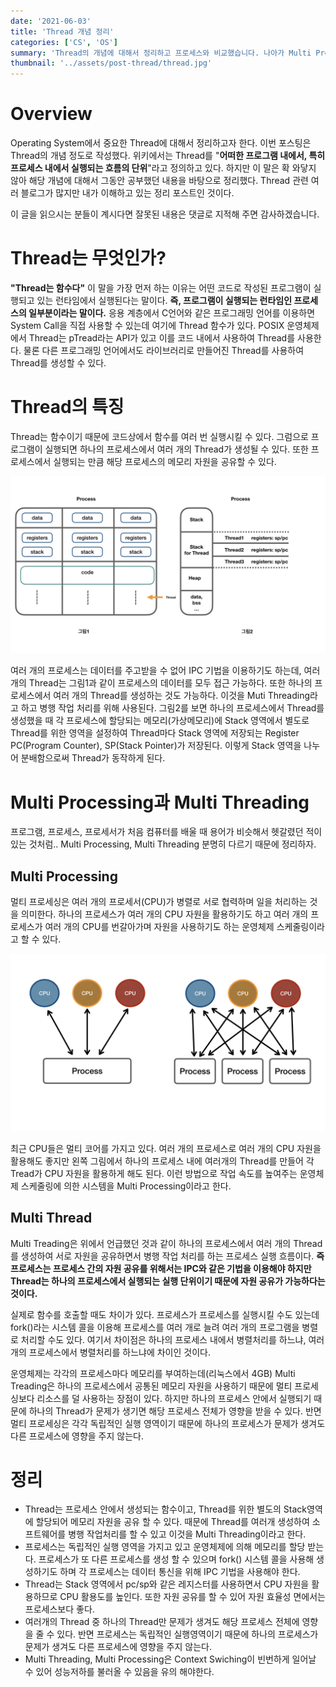 ```yaml
---
date: '2021-06-03'
title: 'Thread 개념 정리'
categories: ['CS', 'OS']
summary: 'Thread의 개념에 대해서 정리하고 프로세스와 비교했습니다. 나아가 Multi Processing, Multi Threading에 대해서도 정리했습니다.'
thumbnail: '../assets/post-thread/thread.jpg'
---
```


# Overview

Operating System에서 중요한 Thread에 대해서 정리하고자 한다. 이번 포스팅은 Thread의 개념 정도로 작성했다. 위키에서는 Thread를 "**어떠한 프로그램 내에서, 특히 프로세스 내에서 실행되는 흐름의 단위**"라고 정의하고 있다. 하지만 이 말은 확 와닿지 않아 해당 개념에 대해서 그동안 공부했던 내용을 바탕으로 정리했다. Thread 관련 여러 블로그가 많지만 내가 이해하고 있는 정리 포스트인 것이다.

이 글을 읽으시는 분들이 계시다면 잘못된 내용은 댓글로 지적해 주면 감사하겠습니다.

# Thread는 무엇인가?

**"Thread는 함수다"** 이 말을 가장 먼저 하는 이유는 어떤 코드로 작성된 프로그램이 실행되고 있는 런타임에서 실행된다는 말이다. **즉, 프로그램이 실행되는 런타임인 프로세스의 일부분이라는 말이다.** 응용 계층에서 C언어와 같은 프로그래밍 언어를 이용하면 System Call을 직접 사용할 수 있는데 여기에 Thread 함수가 있다. POSIX 운영체제에서 Thread는 pTread라는 API가 있고 이를 코드 내에서 사용하여 Thread를 사용한다. 물론 다른 프로그래밍 언어에서도 라이브러리로 만들어진 Thread를 사용하여 Thread를 생성할 수 있다.

# Thread의 특징

Thread는 함수이기 때문에 코드상에서 함수를 여러 번 실행시킬 수 있다. 그럼으로 프로그램이 실행되면 하나의 프로세스에서 여러 개의 Thread가 생성될 수 있다. 또한 프로세스에서 실행되는 만큼 해당 프로세스의 메모리 자원을 공유할 수 있다.

![thread](../assets/post-thread/thread.jpg)

여러 개의 프로세스는 데이터를 주고받을 수 없어 IPC 기법을 이용하기도 하는데, 여러 개의 Thread는 그림1과 같이 프로세스의 데이터를 모두 접근 가능하다. 또한 하나의 프로세스에서 여러 개의 Thread를 생성하는 것도 가능하다. 이것을 Muti Threading라고 하고 병행 작업 처리를 위해 사용된다. 그림2를 보면 하나의 프로세스에서 Thread를 생성했을 때 각 프로세스에 할당되는 메모리(가상메모리)에 Stack 영역에서 별도로 Thread를 위한 영역을 설정하여 Thread마다 Stack 영역에 저장되는 Register PC(Program Counter), SP(Stack Pointer)가 저장된다. 이렇게 Stack 영역을 나누어 분배함으로써 Thread가 동작하게 된다.

# Multi Processing과 Multi Threading

프로그램, 프로세스, 프로세서가 처음 컴퓨터를 배울 때 용어가 비슷해서 헷갈렸던 적이 있는 것처럼.. Multi Processing, Multi Threading 분명히 다르기 때문에 정리하자.

## Multi Processing

멀티 프로세싱은 여러 개의 프로세서(CPU)가 병렬로 서로 협력하며 일을 처리하는 것을 의미한다. 하나의 프로세스가 여러 개의 CPU 자원을 활용하기도 하고 여러 개의 프로세스가 여러 개의 CPU를 번갈아가며 자원을 사용하기도 하는 운영체제 스케줄링이라고 할 수 있다.

![multi-processing](../assets/post-thread/multi-processing.jpg)

최근 CPU들은 멀티 코어를 가지고 있다. 여러 개의 프로세스로 여러 개의 CPU 자원을 활용해도 좋지만 왼쪽 그림에서 하나의 프로세스 내에 여러개의 Thread를 만들어 각 Tread가 CPU 자원을 활용하게 해도 된다. 이런 방법으로 작업 속도를 높여주는 운영체제 스케줄링에 의한 시스템을 Multi Processing이라고 한다.

## Multi Thread

Multi Treading은 위에서 언급했던 것과 같이 하나의 프로세스에서 여러 개의 Thread를 생성하여 서로 자원을 공유하면서 병행 작업 처리를 하는 프로세스 실행 흐름이다. **즉 프로세스는 프로세스 간의 자원 공유를 위해서는 IPC와 같은 기법을 이용해야 하지만 Thread는 하나의 프로세스에서 실행되는 실행 단위이기 때문에 자원 공유가 가능하다는 것이다.**

실제로 함수를 호출할 때도 차이가 있다. 프로세스가 프로세스를 실행시킬 수도 있는데 fork()라는 시스템 콜을 이용해 프로세스를 여러 개로 늘려 여러 개의 프로그램을 병렬로 처리할 수도 있다. 여기서 차이점은 하나의 프로세스 내에서 병렬처리를 하느냐, 여러 개의 프로세스에서 병렬처리를 하느냐에 차이인 것이다.

운영체제는 각각의 프로세스마다 메모리를 부여하는데(리눅스에서 4GB) Multi Treading은 하나의 프로세스에서 공통된 메모리 자원을 사용하기 때문에 멀티 프로세싱보다 리소스를 덜 사용하는 장점이 있다. 하지만 하나의 프로세스 안에서 실행되기 때문에 하나의 Thread가 문제가 생기면 해당 프로세스 전체가 영향을 받을 수 있다. 반면 멀티 프로세싱은 각각 독립적인 실행 영역이기 때문에 하나의 프로세스가 문제가 생겨도 다른 프로세스에 영향을 주지 않는다.

# 정리

- Thread는 프로세스 안에서 생성되는 함수이고, Thread를 위한 별도의 Stack영역에 할당되어 메모리 자원을 공유 할 수 있다. 때문에 Thread를 여러개 생성하여 소프트웨어를 병행 작업처리를 할 수 있고 이것을 Multi Threading이라고 한다.
- 프로세스는 독립적인 실행 영역을 가지고 있고 운영체제에 의해 메모리를 할당 받는다. 프로세스가 또 다른 프로세스를 생성 할 수 있으며 fork() 시스템 콜을 사용해 생성하기도 하며 각 프로세스는 데이터 통신을 위해 IPC 기법을 사용해야 한다.
- Thread는 Stack 영역에서 pc/sp와 같은 레지스터를 사용하면서 CPU 자원을 활용하므로 CPU 활용도를 높인다. 또한 자원 공유를 할 수 있어 자원 효율성 면에서는 프로세스보다 좋다.
- 여러개의 Thread 중 하나의 Thread만 문제가 생겨도 해당 프로세스 전체에 영향을 줄 수 있다. 반면 프로세스는 독립적인 실행영역이기 때문에 하나의 프로세스가 문제가 생겨도 다른 프로세스에 영향을 주지 않는다.
- Multi Threading, Multi Processing은 Context Swiching이 빈번하게 일어날 수 있어 성능저하를 불러올 수 있음을 유의 해야한다.

